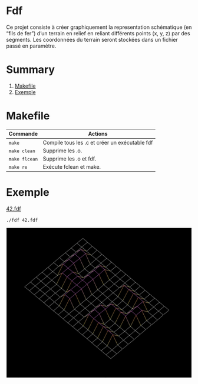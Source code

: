 # Fdf
Ce projet consiste à créer graphiquement la representation schématique (en “fils de
fer”) d’un terrain en relief en reliant différents points (x, y, z) par des segments. Les coordonnées du terrain seront stockées dans un fichier passé en
paramètre.


# Summary
 1. [Makefile](#makefile)
 2. [Exemple](#exemple)

# <a name="makefile">Makefile</a>

| Commande       	|  Actions 	|
|----------------	|----------	|
| `make`      	  | Compile tous les .c et créer un exécutable fdf  	|
| `make clean`    | Supprime les .o.  	|
| `make flcean`  	| Supprime les .o et fdf.  	|
| `make re` 	 	| Exécute fclean et make.  	|

# <a name="exemple">Exemple</a>

[42.fdf](https://github.com/eml-trm/fdf/blob/master/42.fdf)

```shell
./fdf 42.fdf
```

![fdf](https://github.com/eml-trm/fdf/blob/master/fdf.png?raw=true)
